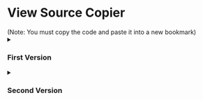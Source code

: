<h1>View Source Copier</h1>
(Note: You must copy the code and paste it into a new bookmark)

<details>
  <summary><h3>First Version</h3></summary>
  
  This is the first version of the view source copier:
  ```js
  javascript: let i = window.prompt("Type in an url to convert into view source:\n\n(To input the current website you're on, put in: *this*)");if (i) {    if (i == "*this*") {        window.prompt("Success! Copy this url down (Press cancel, because it messes the current page):", "view-source:" + window.location);    } else {        if (i.substring(1, 8) == "https://") {            window.prompt("Success! Copy this url down (Press cancel, because it messes the current page):", "view-source:" + i);        } else {            window.prompt("Success! Copy this url down (Press cancel, because it messes the current page):", "view-source:https://" + i);        };    };};
  ```
</details>
<details>
  <summary><h3>Second Version</h3></summary>
  
  This is the second version of the view source copier:
  ```js
  javascript: navigator.clipboard.writeText("view-source:"+window.location);window.alert("Copied view source url!");
  ```
</details>
